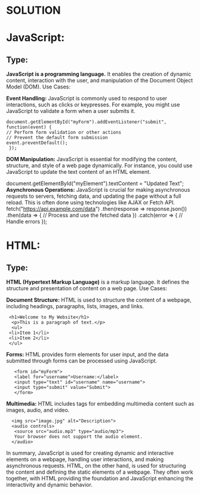 # SOLUTION
# JavaScript:
## Type:

**JavaScript is a programming language.**
It enables the creation of dynamic content, interaction with the user, and manipulation of the Document Object Model (DOM).
Use Cases:

**Event Handling:** JavaScript is commonly used to respond to user interactions, such as clicks or keypresses. For example, you might use JavaScript to validate a form when a user submits it.

    document.getElementById("myForm").addEventListener("submit", function(event) {
    // Perform form validation or other actions
    // Prevent the default form submission
    event.preventDefault();
     });

**DOM Manipulation:** JavaScript is essential for modifying the content, structure, and style of a web page dynamically. For instance, you could use JavaScript to update the text content of an HTML element.

  document.getElementById("myElement").textContent = "Updated Text";
**Asynchronous Operations:** JavaScript is crucial for making asynchronous requests to servers, fetching data, and updating the page without a full reload. This is often done using technologies like AJAX or Fetch API.
   fetch("https://api.example.com/data")
   .then(response => response.json())
   .then(data => {
    // Process and use the fetched data
    })
   .catch(error => {
    // Handle errors
   });
# HTML:
## Type:

**HTML (Hypertext Markup Language)**  is a markup language.
It defines the structure and presentation of content on a web page.
Use Cases:

**Document Structure:** HTML is used to structure the content of a webpage, including headings, paragraphs, lists, images, and links.

     <h1>Welcome to My Website</h1>
      <p>This is a paragraph of text.</p>
      <ul>
     <li>Item 1</li>
     <li>Item 2</li>
     </ul>
**Forms:** HTML provides form elements for user input, and the data submitted through forms can be processed using JavaScript.

       <form id="myForm">
       <label for="username">Username:</label>
       <input type="text" id="username" name="username">
       <input type="submit" value="Submit">
       </form>

**Multimedia:** HTML includes tags for embedding multimedia content such as images, audio, and video.

      <img src="image.jpg" alt="Description">
      <audio controls>
       <source src="audio.mp3" type="audio/mp3">
       Your browser does not support the audio element.
      </audio>
In summary, JavaScript is used for creating dynamic and interactive elements on a webpage, handling user interactions, and making asynchronous requests. HTML, on the other hand, is used for structuring the content and defining the static elements of a webpage. They often work together, with HTML providing the foundation and JavaScript enhancing the interactivity and dynamic behavior.
